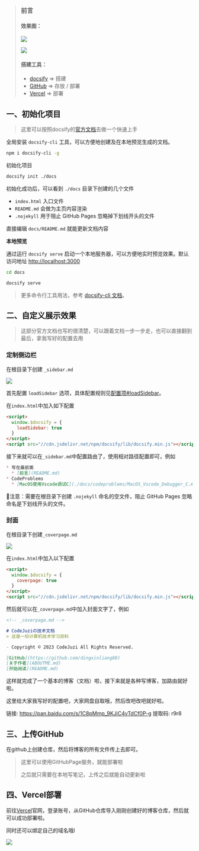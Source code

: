 > ### 前言
>
> #### 效果图：
>
> ![](assets/image-20230427202657054.png)
>
> ![](./assets/image-20230427202730183.png)
>
> 
>
> #### 搭建工具：
>
> - [docsify](https://docsify.js.org/#/zh-cn/) => 搭建
> - [GitHub](https://github.com) => 存放 / 部署
> - [Vercel](https://vercel.com/) => 部署

## 一、初始化项目

> 这里可以按照docsify的[官方文档](https://docsify.js.org/#/zh-cn/quickstart)去做一个快速上手

全局安装 `docsify-cli` 工具，可以方便地创建及在本地预览生成的文档。

```bash
npm i docsify-cli -g
```

初始化项目

```bash
docsify init ./docs
```

初始化成功后，可以看到 `./docs` 目录下创建的几个文件

- `index.html` 入口文件
- `README.md` 会做为主页内容渲染
- `.nojekyll` 用于阻止 GitHub Pages 忽略掉下划线开头的文件

直接编辑 `docs/README.md` 就能更新文档内容



**本地预览**

通过运行 `docsify serve` 启动一个本地服务器，可以方便地实时预览效果。默认访问地址 [http://localhost:3000](http://localhost:3000/) 

```bash
cd docs
```

```bash
docsify serve
```

> 更多命令行工具用法，参考 [docsify-cli 文档](https://github.com/docsifyjs/docsify-cli)。



## 二、自定义展示效果

> 这部分官方文档也写的很清楚，可以跟着文档一步一步走，也可以直接翻到最后，拿我写好的配置去用

### 定制侧边栏

在根目录下创建 `_sidebar.md`

![](./assets/image-20230427203806662.png)

首先配置 `loadSidebar` 选项，具体配置规则见[配置项#loadSidebar](https://docsify.js.org/#/zh-cn/configuration?id=loadsidebar)。

在`index.html`中加入如下配置

```html
<script>
  window.$docsify = {
    loadSidebar: true
  }
</script>
<script src="//cdn.jsdelivr.net/npm/docsify/lib/docsify.min.js"></script>
```

接下来就可以在`_sidebar.md`中配置路由了，使用相对路径配置即可，例如

```markdown
* 写在最前面
  * [前言](README.md)
* CodeProblems
  * [MacOS使用Vscode调试C](./docs/codeproblems/MacOS_Vscode_Debugger_C.md)
```

📢注意：需要在根目录下创建 `.nojekyll` 命名的空文件，阻止 GitHub Pages 忽略命名是下划线开头的文件。



### 封面

在根目录下创建`_coverpage.md`

![](./assets/image-20230427205948054.png)

在`index.html`中加入以下配置

```html
<script>
  window.$docsify = {
    coverpage: true
  }
</script>
<script src="//cdn.jsdelivr.net/npm/docsify/lib/docsify.min.js"></script>
```

然后就可以在`_coverpage.md`中加入封面文字了，例如

```markdown
<!-- _coverpage.md -->

# CodeJuziの技术文档
> 这是一份计算机技术学习资料

- Copyright © 2023 CodeJuzi All Rights Reserved.

[GitHub](https://github.com/dingxinliang88)
[关于作者](ABOUTME.md)
[开始阅读](README.md)
```



这样就完成了一个基本的博客（文档）啦，接下来就是各种写博客，加路由就好啦。

这里给大家我写好的配置吧，大家网盘自取哦，然后改吧改吧就好啦。

链接: https://pan.baidu.com/s/1C8pMmp_9KJiC4vTdCf0P-g 提取码: r9r8 



## 三、上传GitHub

在github上创建仓库，然后将博客的所有文件传上去即可。

> 这里可以使用GitHubPage服务，就能部署啦
>
> 之后就只需要在本地写笔记，上传之后就能自动更新啦



## 四、Vercel部署

前往[Vercel](https://vercel.com/)官网，登录账号，从GitHub仓库导入刚刚创建好的博客仓库，然后就可以成功部署啦。

同时还可以绑定自己的域名哦l

![](./assets/image-20230427212051380.png)